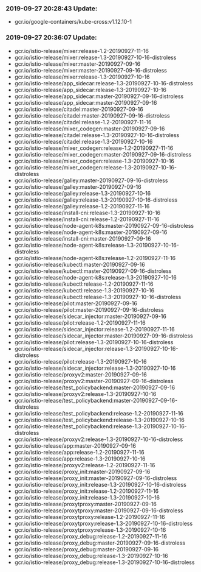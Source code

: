 ### 2019-09-27 20:28:43 Update:

- gcr.io/google-containers/kube-cross:v1.12.10-1
### 2019-09-27 20:36:07 Update:

- gcr.io/istio-release/mixer:release-1.2-20190927-11-16
- gcr.io/istio-release/mixer:release-1.3-20190927-10-16-distroless
- gcr.io/istio-release/mixer:master-20190927-09-16
- gcr.io/istio-release/mixer:master-20190927-09-16-distroless
- gcr.io/istio-release/mixer:release-1.3-20190927-10-16
- gcr.io/istio-release/app_sidecar:release-1.3-20190927-10-16-distroless
- gcr.io/istio-release/app_sidecar:release-1.3-20190927-10-16
- gcr.io/istio-release/app_sidecar:master-20190927-09-16-distroless
- gcr.io/istio-release/app_sidecar:master-20190927-09-16
- gcr.io/istio-release/citadel:master-20190927-09-16
- gcr.io/istio-release/citadel:master-20190927-09-16-distroless
- gcr.io/istio-release/citadel:release-1.2-20190927-11-16
- gcr.io/istio-release/mixer_codegen:master-20190927-09-16
- gcr.io/istio-release/citadel:release-1.3-20190927-10-16-distroless
- gcr.io/istio-release/citadel:release-1.3-20190927-10-16
- gcr.io/istio-release/mixer_codegen:release-1.2-20190927-11-16
- gcr.io/istio-release/mixer_codegen:master-20190927-09-16-distroless
- gcr.io/istio-release/mixer_codegen:release-1.3-20190927-10-16
- gcr.io/istio-release/mixer_codegen:release-1.3-20190927-10-16-distroless
- gcr.io/istio-release/galley:master-20190927-09-16-distroless
- gcr.io/istio-release/galley:master-20190927-09-16
- gcr.io/istio-release/galley:release-1.3-20190927-10-16
- gcr.io/istio-release/galley:release-1.3-20190927-10-16-distroless
- gcr.io/istio-release/galley:release-1.2-20190927-11-16
- gcr.io/istio-release/install-cni:release-1.3-20190927-10-16
- gcr.io/istio-release/install-cni:release-1.2-20190927-11-16
- gcr.io/istio-release/node-agent-k8s:master-20190927-09-16-distroless
- gcr.io/istio-release/node-agent-k8s:master-20190927-09-16
- gcr.io/istio-release/install-cni:master-20190927-09-16
- gcr.io/istio-release/node-agent-k8s:release-1.3-20190927-10-16-distroless
- gcr.io/istio-release/node-agent-k8s:release-1.2-20190927-11-16
- gcr.io/istio-release/kubectl:master-20190927-09-16
- gcr.io/istio-release/kubectl:master-20190927-09-16-distroless
- gcr.io/istio-release/node-agent-k8s:release-1.3-20190927-10-16
- gcr.io/istio-release/kubectl:release-1.2-20190927-11-16
- gcr.io/istio-release/kubectl:release-1.3-20190927-10-16
- gcr.io/istio-release/kubectl:release-1.3-20190927-10-16-distroless
- gcr.io/istio-release/pilot:master-20190927-09-16
- gcr.io/istio-release/pilot:master-20190927-09-16-distroless
- gcr.io/istio-release/sidecar_injector:master-20190927-09-16
- gcr.io/istio-release/pilot:release-1.2-20190927-11-16
- gcr.io/istio-release/sidecar_injector:release-1.2-20190927-11-16
- gcr.io/istio-release/sidecar_injector:master-20190927-09-16-distroless
- gcr.io/istio-release/pilot:release-1.3-20190927-10-16-distroless
- gcr.io/istio-release/sidecar_injector:release-1.3-20190927-10-16-distroless
- gcr.io/istio-release/pilot:release-1.3-20190927-10-16
- gcr.io/istio-release/sidecar_injector:release-1.3-20190927-10-16
- gcr.io/istio-release/proxyv2:master-20190927-09-16
- gcr.io/istio-release/proxyv2:master-20190927-09-16-distroless
- gcr.io/istio-release/test_policybackend:master-20190927-09-16
- gcr.io/istio-release/proxyv2:release-1.3-20190927-10-16
- gcr.io/istio-release/test_policybackend:master-20190927-09-16-distroless
- gcr.io/istio-release/test_policybackend:release-1.2-20190927-11-16
- gcr.io/istio-release/test_policybackend:release-1.3-20190927-10-16
- gcr.io/istio-release/test_policybackend:release-1.3-20190927-10-16-distroless
- gcr.io/istio-release/proxyv2:release-1.3-20190927-10-16-distroless
- gcr.io/istio-release/app:master-20190927-09-16
- gcr.io/istio-release/app:release-1.2-20190927-11-16
- gcr.io/istio-release/app:release-1.3-20190927-10-16
- gcr.io/istio-release/proxyv2:release-1.2-20190927-11-16
- gcr.io/istio-release/proxy_init:master-20190927-09-16
- gcr.io/istio-release/proxy_init:master-20190927-09-16-distroless
- gcr.io/istio-release/proxy_init:release-1.3-20190927-10-16-distroless
- gcr.io/istio-release/proxy_init:release-1.2-20190927-11-16
- gcr.io/istio-release/proxy_init:release-1.3-20190927-10-16
- gcr.io/istio-release/proxytproxy:master-20190927-09-16
- gcr.io/istio-release/proxytproxy:master-20190927-09-16-distroless
- gcr.io/istio-release/proxytproxy:release-1.2-20190927-11-16
- gcr.io/istio-release/proxytproxy:release-1.3-20190927-10-16-distroless
- gcr.io/istio-release/proxytproxy:release-1.3-20190927-10-16
- gcr.io/istio-release/proxy_debug:release-1.2-20190927-11-16
- gcr.io/istio-release/proxy_debug:master-20190927-09-16-distroless
- gcr.io/istio-release/proxy_debug:master-20190927-09-16
- gcr.io/istio-release/proxy_debug:release-1.3-20190927-10-16
- gcr.io/istio-release/proxy_debug:release-1.3-20190927-10-16-distroless
